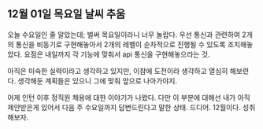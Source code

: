 ## 12월 01일 목요일 날씨 추움

오늘 수요일인 줄 알았는데; 벌써 목요일이라니 너무 놀랍다. 우선 통신과 관련하여 2개의 통신을 비동기로 구현해놓아서 2개의 레벨이 순차적으로 진행될 수 있도록 조치해놓았다. 요점은 내일까지 각 기능에 맞춰서 api  통신을 구현해놓으라는 것.

아직은 미숙한 실력이라고 생각하고 있지만, 이참에 도전이라 생각하고 열심히 해보련다. 생각해둔 계획들은 있으니 그에 맞춰 앞으로 나아가야지.

어제 인턴 이후 정직원 채용에 대한 이야기가 나왔다. 다만 이 부분에 대해선 내가 아직 제안받은게 있어서 다음 주 수요일까지 답변드린다고 말한 상태. 드디어. 12월이다. 성취해보자. 